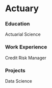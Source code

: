 # Actuary

### Education 
Actuarial Science 

### Work Experience
Credit Risk Manager 

### Projects 
Data Science
